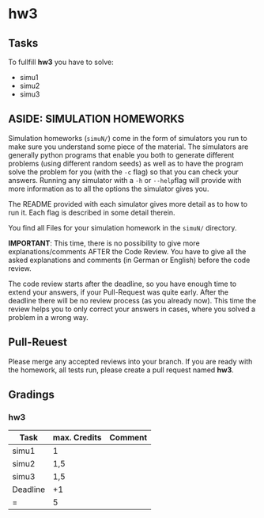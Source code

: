 # hw3

## Tasks
To fullfill **hw3** you have to solve:

- simu1
- simu2
- simu3

## ASIDE: SIMULATION HOMEWORKS

Simulation homeworks (`simuN/`) come in the form of simulators you run to
make sure you understand some piece of the material. The simulators are generally python programs that enable you both to generate different problems (using different random seeds) as well as to have the program solve the problem for you (with the `-c` flag) so that you can check your answers. Running any simulator with a `-h` or `--help`flag will provide with more information as to all the options the simulator gives you.

The README provided with each simulator gives more detail as to how to run it. Each flag is described in some detail therein.

You find all Files for your simulation homework in the `simuN/` directory.

**IMPORTANT**: This time, there is no possibility to give more explanations/comments  AFTER the Code Review. You have to give all the asked explanations and comments (in German or English) before the code review.

The code review starts after the deadline, so you have enough time to extend your answers, if your Pull-Request was quite early. After the deadline there will be no review process (as you already now). This time the review helps you to only correct your answers in cases, where you solved a problem in a wrong way.

## Pull-Reuest

Please merge any accepted reviews into your branch. If you are ready with the homework, all tests run, please create a pull request named **hw3**.

## Gradings

### hw3

| Task | max. Credits | Comment |
|---|---|---|
| simu1 | 1 | |
| simu2 | 1,5 | |
| simu3 | 1,5 | |
| Deadline | +1 | |
| = | 5 | |
